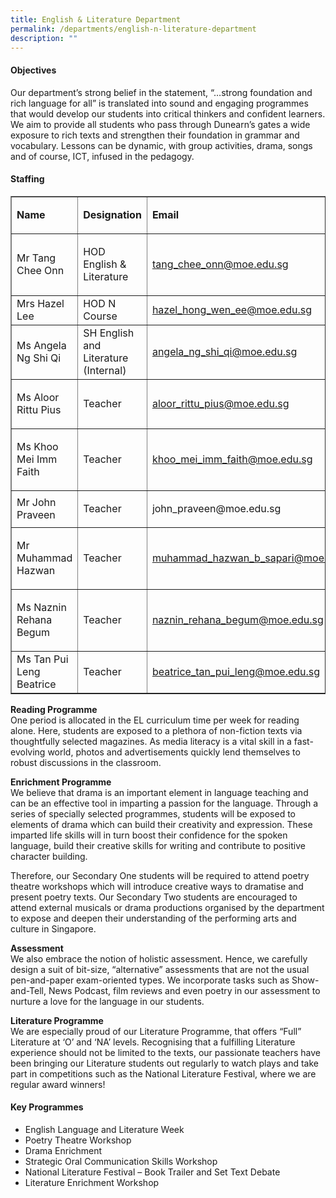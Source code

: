 ```yaml
---
title: English & Literature Department
permalink: /departments/english-n-literature-department
description: ""
---
```

<h4>Objectives</h4>
<p>Our department&rsquo;s strong belief in the statement, &ldquo;&hellip;strong foundation and rich language for all&rdquo; is translated into sound and engaging programmes that would develop our students into critical thinkers and confident learners. We aim to provide all students who pass through Dunearn&rsquo;s gates a wide exposure to rich texts and strengthen their foundation in grammar and vocabulary. Lessons can be dynamic, with group activities, drama, songs and of course, ICT, infused in the pedagogy.</p>
<h4>Staffing</h4>
<table border="1" width="100%" cellspacing="0" cellpadding="0">
<tbody>
<tr>
<td width="35%">
<p><strong>Name</strong></p>
</td>
<td width="25%">
<p><strong>Designation</strong></p>
</td>
<td width="40%">
<p><strong>Email</strong></p>
</td>
</tr>
<tr>
<td>
<p>Mr Tang Chee Onn</p>
</td>
<td>
<p>HOD English &amp; Literature</p>
</td>
<td>
<p><a href="mailto:tang_chee_onn@moe.edu.sg%3C/a%3E" target="">tang_chee_onn@moe.edu.sg</a></p>
</td>
</tr>
<tr>
<td>Mrs Hazel Lee</td>
<td>HOD N Course</td>
<td><a href="mailto:hazel_hong_wen_ee@moe.edu.sg%3C/a%3E" target="">hazel_hong_wen_ee@moe.edu.sg</a></td>
</tr>
<tr>
<td>Ms Angela Ng Shi Qi</td>
<td>SH English and Literature (Internal)</td>
<td><a href="mailto:angela_ng_shi_qi@moe.edu.sg%3C/a%3E" target="">angela_ng_shi_qi@moe.edu.sg</a></td>
</tr>
<tr>
<td>
<p>Ms Aloor Rittu Pius</p>
</td>
<td>
<p>Teacher</p>
</td>
<td>
<p><a href="mailto:aloor_rittu_pius@moe.edu.sg%3C/a%3E" target="">aloor_rittu_pius@moe.edu.sg</a></p>
</td>
</tr>
<tr>
<td>
<p>Ms Khoo Mei Imm Faith</p>
</td>
<td>
<p>Teacher</p>
</td>
<td>
<p><a href="mailto:khoo_mei_imm_faith@moe.edu.sg%3C/a%3E" target="">khoo_mei_imm_faith@moe.edu.sg</a></p>
</td>
</tr>
<tr>
<td>Mr John Praveen</td>
<td>
<p>Teacher</p>
</td>
<td>john_praveen@moe.edu.sg</td>
</tr>
<tr>
<td>
<p>Mr Muhammad Hazwan&nbsp;</p>
</td>
<td>
<p>Teacher</p>
</td>
<td>
<p><a href="mailto:muhammad_hazwan_b_sapari@moe.edu.sg%3C/a%3E" target="">muhammad_hazwan_b_sapari@moe.edu.sg</a></p>
</td>
</tr>
<tr>
<td>
<p>Ms Naznin Rehana Begum</p>
</td>
<td>
<p>Teacher</p>
</td>
<td>
<p><a href="mailto:naznin_rehana_begum@moe.edu.sg%3C/a%3E" target="">naznin_rehana_begum@moe.edu.sg</a></p>
</td>
</tr>
<tr>
<td>Ms Tan Pui Leng Beatrice</td>
<td>Teacher</td>
<td><a href="mailto:beatrice_tan_pui_leng@moe.edu.sg%3C/a%3E" target="">beatrice_tan_pui_leng@moe.edu.sg</a></td>
</tr>
</tbody>
</table>
<p><strong>Reading Programme<br /></strong>One period is allocated in the EL curriculum time per week for reading alone. Here, students are exposed to a plethora of non-fiction texts via thoughtfully selected magazines. As media literacy is a vital skill in a fast-evolving world, photos and advertisements quickly lend themselves to robust discussions in the classroom.</p>
<p><strong>Enrichment Programme<br /></strong>We believe that drama is an important element in language teaching and can be an effective tool in imparting a passion for the language. Through a series of specially selected programmes, students will be exposed to elements of drama which can build their creativity and expression. These imparted life skills will in turn boost their confidence for the spoken language, build their creative skills for writing and contribute to positive character building.</p>
<p>Therefore, our Secondary One students will be required to attend poetry theatre workshops which will introduce creative ways to dramatise and present poetry texts. Our Secondary Two students are encouraged to attend external musicals or drama productions organised by the department to expose and deepen their understanding of the performing arts and culture in Singapore.</p>
<p><strong>Assessment<br /></strong>We also embrace the notion of holistic assessment. Hence, we carefully design a suit of bit-size, &ldquo;alternative&rdquo; assessments that are not the usual pen-and-paper exam-oriented types. We incorporate tasks such as Show-and-Tell, News Podcast, film reviews and even poetry in our assessment to nurture a love for the language in our students.</p>
<p><strong>Literature Programme<br /></strong>We are especially proud of our Literature Programme, that offers &ldquo;Full&rdquo; Literature at &lsquo;O&rsquo; and &lsquo;NA&rsquo; levels. Recognising that a fulfilling Literature experience should not be limited to the texts, our passionate teachers have been bringing our Literature students out regularly to watch plays and take part in competitions such as the National Literature Festival, where we are regular award winners!</p>
<h4>Key Programmes</h4>
<ul>
<li>English Language and Literature Week</li>
<li>Poetry Theatre Workshop</li>
<li>Drama Enrichment</li>
<li>Strategic Oral Communication Skills Workshop</li>
<li>National Literature Festival &ndash; Book Trailer and Set Text Debate</li>
<li>Literature Enrichment Workshop</li>
</ul>